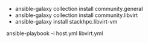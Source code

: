 * ansible-galaxy collection install community.general
* ansible-galaxy collection install community.libvirt
* ansible-galaxy install stackhpc.libvirt-vm

ansible-playbook -i host.yml libvirt.yml
